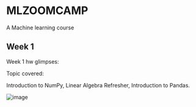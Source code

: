 # MLZOOMCAMP
A Machine learning course 
## Week 1
Week 1 hw glimpses:

Topic covered:

Introduction to NumPy,
Linear Algebra Refresher,
Introduction to Pandas.

![image](https://user-images.githubusercontent.com/84038858/132960735-56cf9eb0-c289-4afd-a7cf-7a134a786675.png)

